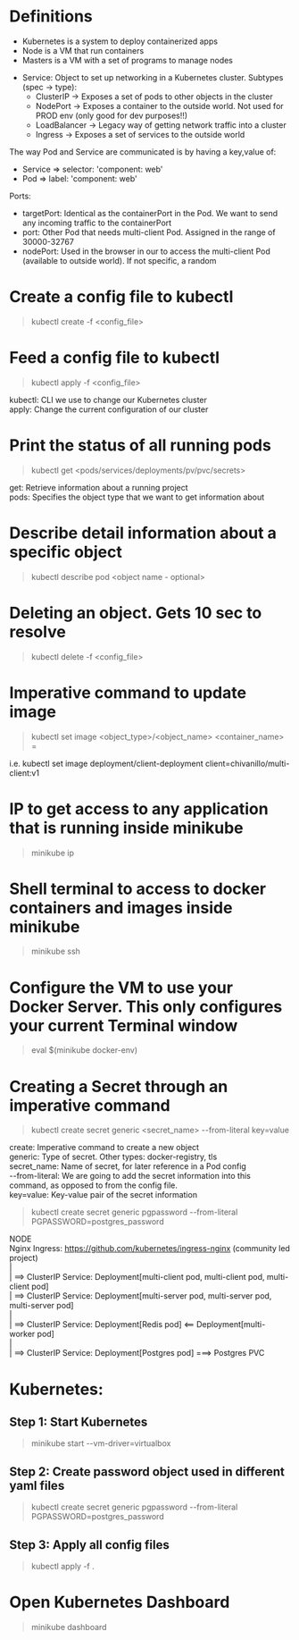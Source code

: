 # Definitions

- Kubernetes is a system to deploy containerized apps
- Node is a VM that run containers
- Masters is a VM with a set of programs to manage nodes

* Service: Object to set up networking in a Kubernetes cluster. Subtypes (spec -> type):
  - ClusterIP -> Exposes a set of pods to other objects in the cluster
  - NodePort -> Exposes a container to the outside world. Not used for PROD env (only good for dev purposes!!)
  - LoadBalancer -> Legacy way of getting network traffic into a cluster
  - Ingress -> Exposes a set of services to the outside world

The way Pod and Service are communicated is by having a key,value of:

- Service => selector: 'component: web'
- Pod => label: 'component: web'

Ports:

- targetPort: Identical as the containerPort in the Pod. We want to send any incoming traffic to the containerPort
- port: Other Pod that needs multi-client Pod. Assigned in the range of 30000-32767
- nodePort: Used in the browser in our to access the multi-client Pod (available to outside world). If not specific, a random

# Create a config file to kubectl

> kubectl create -f <config_file>

# Feed a config file to kubectl

> kubectl apply -f <config_file>

kubectl: CLI we use to change our Kubernetes cluster  
apply: Change the current configuration of our cluster

# Print the status of all running pods

> kubectl get <pods/services/deployments/pv/pvc/secrets>

get: Retrieve information about a running project  
pods: Specifies the object type that we want to get information about

# Describe detail information about a specific object

> kubectl describe pod <object name - optional>

# Deleting an object. Gets 10 sec to resolve

> kubectl delete -f <config_file>

# Imperative command to update image

> kubectl set image <object_type>/<object_name> <container_name> = <new image to use>

i.e. kubectl set image deployment/client-deployment client=chivanillo/multi-client:v1

# IP to get access to any application that is running inside minikube

> minikube ip

# Shell terminal to access to docker containers and images inside minikube

> minikube ssh

# Configure the VM to use your Docker Server. This only configures your current Terminal window

> eval $(minikube docker-env)

# Creating a Secret through an imperative command

> kubectl create secret generic <secret_name> --from-literal key=value

create: Imperative command to create a new object  
generic: Type of secret. Other types: docker-registry, tls  
secret_name: Name of secret, for later reference in a Pod config  
--from-literal: We are going to add the secret information into this command, as opposed to from the config file.  
key=value: Key-value pair of the secret information

> kubectl create secret generic pgpassword --from-literal PGPASSWORD=postgres_password

NODE  
Nginx Ingress: https://github.com/kubernetes/ingress-nginx (community led project)  
 |  
 | ==> ClusterIP Service: Deployment[multi-client pod, multi-client pod, multi-client pod]  
 | ==> ClusterIP Service: Deployment[multi-server pod, multi-server pod, multi-server pod]  
 |  
 | ==> ClusterIP Service: Deployment[Redis pod] <== Deployment[multi-worker pod]  
 |  
 | ==> ClusterIP Service: Deployment[Postgres pod] ===> Postgres PVC

# Kubernetes:

## Step 1: Start Kubernetes

> minikube start --vm-driver=virtualbox

## Step 2: Create password object used in different yaml files

> kubectl create secret generic pgpassword --from-literal PGPASSWORD=postgres_password

## Step 3: Apply all config files

> kubectl apply -f .

# Open Kubernetes Dashboard

> minikube dashboard
